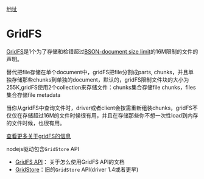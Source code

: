 [地址](http://mongodb.github.io/node-mongodb-native/2.2/tutorials/gridfs/)

# GridFS

[GridFS](http://docs.mongodb.org/manual/core/gridfs/)是1个为了存储和检错超过[BSON-document size limit](http://docs.mongodb.org/manual/reference/limits/#limit-bson-document-size)的16M限制的文件的声明。

替代把file存储在单个document中，gridFS把file分割成parts, chunks，并且单独存储那些chunks到单独的document，默认的，gridFS限制文件块的大小为255K,gridFS使用2个collection来存储文件：chunks集合存储file chunks，files集合存储file metadata

当你从gridFS中查询文件时，driver或者client会按需重新组装chunks，gridFS不仅仅在存储超过16M的文件时候很有用，并且在存储那些你不想一次性load到内存的文件时候，也很有用。

[查看更多关于gridFS的信息](http://docs.mongodb.org/manual/core/gridfs/)

nodejs驱动包含`GridStore` API
* [GridFS API](http://mongodb.github.io/node-mongodb-native/2.2/tutorials/gridfs/streaming/)： 关于怎么使用GridFS API的文档
* [GridStore](http://mongodb.github.io/node-mongodb-native/2.2/tutorials/gridfs/gridstore/)：旧的`GridStore` API(driver 1.4或者更早)